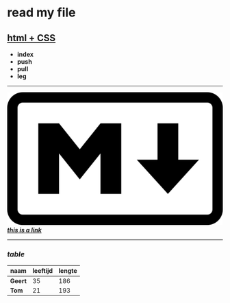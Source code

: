 
# read my file

## [html + CSS](https://www.w3schools.com)

* **index**
* **push**
* **pull**
* **leg**
___
![image html](image/markdown.jpg)
 [**_this is a link_**](https://www.google.be/?hl=nl)
___
### _table_

|naam |leeftijd  | lengte|
--- | --- | ---|
|**Geert**|35|186|
|**Tom**|21|193|
